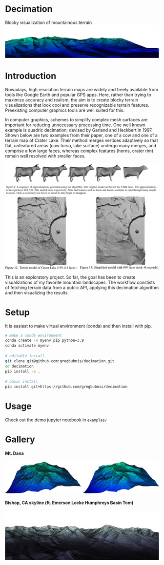 

# Decimation
Blocky visualization of mountainous terrain
![mountains surrounding Emerald Bay, Lake Tahoe](media/emerald_bay_header.png)

# Introduction
Nowadays, high resolution terrain maps are widely and freely available from tools like Google Earth and popular GPS apps. Here, rather than trying to maximize accuracy and realism, the aim is to create blocky terrain visualizations that look cool and preserve recognizable terrain features. Preexisting computer graphics tools are well suited for this.

In computer graphics, schemes to simplify complex mesh surfaces are important for reducing unnecessary processing time. One well known example is quadric decimation, devised by Garland and Heckbert in 1997. Shown below are two examples from their paper, one of a cow and one of a terrain map of Crater Lake. Their method merges vertices adaptively so that flat, unfeatured areas (cow torso, lake surface) undergo many merges, and comprise a few large faces, whereas complex features (horns, crater rim) remain well resolved with smaller faces.

![alt text](media/cows.png)
![alt text](media/crater_lake.png)

This is an exploratory project. So far, the goal has been to create visualizations of my favorite mountain landscapes. The workflow constists of fetching terrain data from a public API, applying this decimation algorithm and then visualizing the results.

# Setup
It is easiest to make virtual environment (conda) and then install with pip.

```bash
# make a conda environment
conda create -n myenv pip python=3.9
conda activate myenv

# editable install
git clone git@github.com:gregbubnis/decimation.git
cd decimation
pip install -e .

# basic install
pip install git+https://github.com/gregbubnis/decimation
```

# Usage
Check out the demo jupyter notebook in `examples/`

# Gallery
#### Mt. Dana
![Mount Dana](media/mtdana_cool.png)

#### Bishop, CA skyline (ft. Emerson Locke Humphreys Basin Tom)
![Mount Dana](media/bishop_skyline_bone.png)
